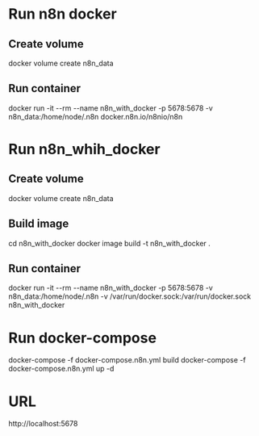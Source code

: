 
# Run n8n docker
## Create volume
docker volume create n8n_data

## Run container
docker run -it --rm --name n8n_with_docker -p 5678:5678 -v n8n_data:/home/node/.n8n docker.n8n.io/n8nio/n8n

# Run n8n_whih_docker

## Create volume
docker volume create n8n_data

## Build image
cd n8n_with_docker
docker image build -t n8n_with_docker .

## Run container
docker run -it --rm --name n8n_with_docker -p 5678:5678 -v n8n_data:/home/node/.n8n -v /var/run/docker.sock:/var/run/docker.sock n8n_with_docker

# Run docker-compose

docker-compose -f docker-compose.n8n.yml build
docker-compose -f docker-compose.n8n.yml up -d



# URL

http://localhost:5678

